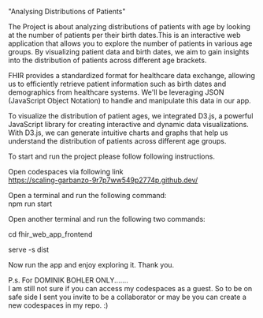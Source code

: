"Analysing Distributions of Patients"

The Project is about analyzing distributions of patients with age by looking at the number of patients per their birth dates.This is an interactive web application that allows you to explore the number of patients in various age groups. By visualizing patient data and birth dates, we aim to gain insights into the distribution of patients across different age brackets.

FHIR provides a standardized format for healthcare data exchange, allowing us to efficiently retrieve patient information such as birth dates and demographics from healthcare systems. We'll be leveraging JSON (JavaScript Object Notation) to handle and manipulate this data in our app.

To visualize the distribution of patient ages, we integrated D3.js, a powerful JavaScript library for creating interactive and dynamic data visualizations. With D3.js, we can generate intuitive charts and graphs that help us understand the distribution of patients across different age groups.

To start and run the project please follow following instructions.

Open codespaces via following link       
https://scaling-garbanzo-9r7p7ww549p2774p.github.dev/


Open a terminal and run the following command:       
npm run start

Open another terminal and run the following two commands:

cd fhir_web_app_frontend

serve -s dist



Now run the app and enjoy exploring it.
Thank you.

P.s. For DOMINIK BOHLER ONLY.......  
I am still not sure if you can access my codespaces as a guest. So to be on safe side I sent you invite to be a collaborator or may be you can create a new codespaces in my repo. :)
